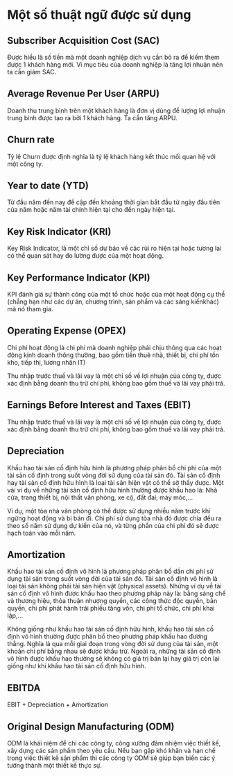 # Một số thuật ngữ được sử dụng

## Subscriber Acquisition Cost (SAC)

Được hiểu là số tiền mà một doanh nghiệp dịch vụ cần bỏ ra để kiếm them được 1 khách hàng mới. Vì mục tiêu của doanh nghiệp là tăng lợi nhuận nên ta cần giảm SAC.

## Average Revenue Per User (ARPU)

Doanh thu trung bình trên một khách hàng là đơn vị dùng để lượng lợi nhuận trung bình được tạo ra bởi 1 khách hàng. Ta cần tăng ARPU.

## Churn rate

Tỷ lệ Churn được định nghĩa là tỷ lệ khách hàng kết thúc mối quan hệ với một công ty.

## Year to date (YTD)

Từ đầu năm đến nay đề cập đến khoảng thời gian bắt đầu từ ngày đầu tiên của năm hoặc năm tài chính hiện tại cho đến ngày hiện tại.

## Key Risk Indicator (KRI)

Key Risk Indicator, là một chỉ số dự báo về các rủi ro hiện tại hoặc tương lai có thể quan sát hay đo lường được của một hoạt động.

## Key Performance Indicator (KPI)

KPI đánh giá sự thành công của một tổ chức hoặc của một hoạt động cụ thể (chẳng hạn như các dự án, chương trình, sản phẩm và các sáng kiến ​​khác) mà nó tham gia.

## Operating Expense (OPEX)

Chi phí hoạt động là chi phí mà doanh nghiệp phải chịu thông qua các hoạt động kinh doanh thông thường, bao gồm tiền thuê nhà, thiết bị, chi phí tồn kho, tiếp thị, lương nhân IT)

Thu nhập trước thuế và lãi vay là một chỉ số về lợi nhuận của công ty, được xác định bằng doanh thu trừ chi phí, không bao gồm thuế và lãi vay phải trả.

## Earnings Before Interest and Taxes (EBIT)

Thu nhập trước thuế và lãi vay là một chỉ số về lợi nhuận của công ty, được xác định bằng doanh thu trừ chi phí, không bao gồm thuế và lãi vay phải trả.

## Depreciation

Khấu hao tài sản cố định hữu hình là phương pháp phân bổ chi phí của một tài sản cố định trong suốt vòng đời sử dụng của tài sản đó. Tài sản cố định hay tài sản cố định hữu hình là loại tài sản hiện vật có thể sờ thấy được. Một vài ví dụ về những tài sản cố định hữu hình thường được khấu hao là: Nhà cửa, trang thiết bị, nội thất văn phòng, xe cộ, đất đai, máy móc,...

Ví dụ, một tòa nhà văn phòng có thể được sử dụng nhiều năm trước khi ngừng hoạt động và bị bán đi. Chi phí sử dụng tòa nhà đó được chia đều ra theo số năm sử dụng dự kiến của nó, và từng phần của chi phí đó sẽ được hạch toán vào mỗi năm.

## Amortization

Khấu hao tài sản cố định vô hình là phương pháp phân bổ dần chi phí sử dụng tài sản trong suốt vòng đời của tài sản đó. Tài sản cố định vô hình là loại tài sản không phải tài sản hiện vật (physical assets). Những ví dụ về tài sản cố định vô hình được khấu hao theo phương pháp này là: bằng sáng chế và thương hiệu, thỏa thuận nhượng quyền, các công thức độc quyền, bản quyền, chi phí phát hành trái phiếu tăng vốn, chi phí tổ chức, chi phí khai lập,...

Không giống như khấu hao tài sản cố định hữu hình, khấu hao tài sản cố định vô hình thường được phân bổ theo phương pháp khấu hao đường thẳng. Nghĩa là qua mỗi giai đoạn trong vòng đời sử dụng của tài sản, một khoản chi phí bằng nhau sẽ được khấu trừ. Ngoài ra, những tài sản cố định vô hình được khấu hao thường sẽ không có giá trị bán lại hay giá trị còn lại giống như khi khấu hao tài sản cố định hữu hình.

## EBITDA

EBIT + Depreciation + Amortization

## Original Design Manufacturing (ODM)

ODM là khái niệm để chỉ các công ty, công xưởng đảm nhiệm việc thiết kế, xây dựng các sản phẩm theo yêu cầu. Nếu bạn gặp khó khăn và hạn chế trong việc thiết kế sản phẩm thì các công ty ODM sẽ giúp bạn biến các ý tưởng thành một thiết kế thực sự.
